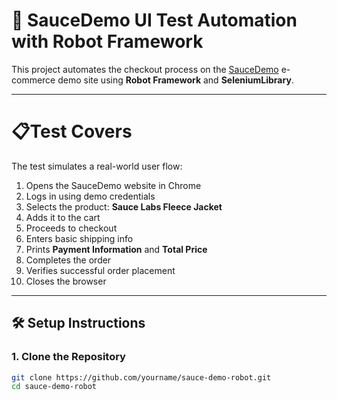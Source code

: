 # 🚀 SauceDemo UI Test Automation with Robot Framework

This project automates the checkout process on the [SauceDemo](https://www.saucedemo.com/) e-commerce demo site using **Robot Framework** and **SeleniumLibrary**.

---

# 📋Test Covers

The test simulates a real-world user flow:

1. Opens the SauceDemo website in Chrome
2. Logs in using demo credentials
3. Selects the product: **Sauce Labs Fleece Jacket**
4. Adds it to the cart
5. Proceeds to checkout
6. Enters basic shipping info
7. Prints **Payment Information** and **Total Price**
8. Completes the order
9. Verifies successful order placement
10. Closes the browser

---

## 🛠️ Setup Instructions

### 1. Clone the Repository

```bash
git clone https://github.com/yourname/sauce-demo-robot.git
cd sauce-demo-robot
